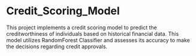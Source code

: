 # Credit_Scoring_Model

This project implements a credit scoring model to predict the creditworthiness of individuals based on historical financial data. This model utilizes RandomForest Classifier and assesses its accuracy to make the decisions regarding credit approvals.
